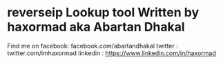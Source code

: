 # reverseip Lookup tool Written by haxormad aka Abartan Dhakal
Find me on facebook: facebook.com/abartandhakal
           twitter : twitter.com/imhaxormad
           linkedin : https://www.linkedin.com/in/haxormad

